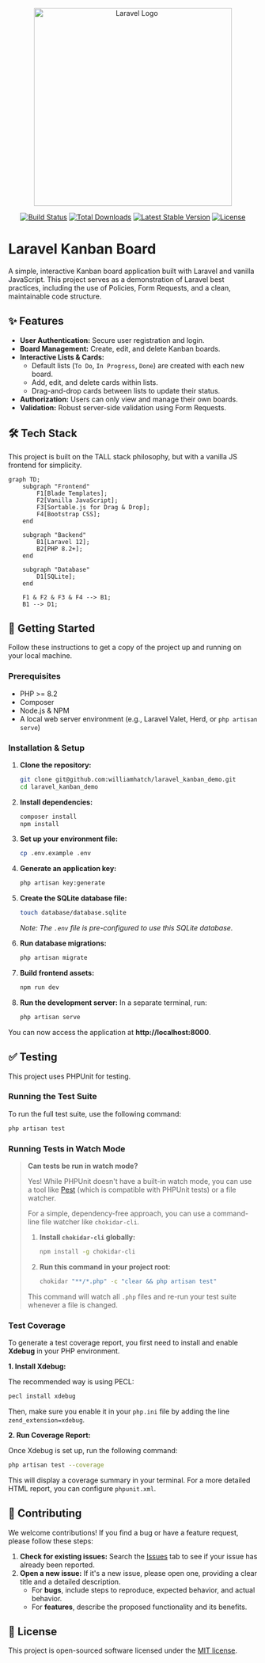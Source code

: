 <p align="center"><a href="https://laravel.com" target="_blank"><img src="https://raw.githubusercontent.com/laravel/art/master/logo-lockup/5%20SVG/2%20CMYK/1%20Full%20Color/laravel-logolockup-cmyk-red.svg" width="400" alt="Laravel Logo"></a></p>

<p align="center">
<a href="https://github.com/laravel/framework/actions"><img src="https://github.com/laravel/framework/workflows/tests/badge.svg" alt="Build Status"></a>
<a href="https://packagist.org/packages/laravel/framework"><img src="https://img.shields.io/packagist/dt/laravel/framework" alt="Total Downloads"></a>
<a href="https://packagist.org/packages/laravel/framework"><img src="https://img.shields.io/packagist/v/laravel/framework" alt="Latest Stable Version"></a>
<a href="https://packagist.org/packages/laravel/framework"><img src="https://img.shields.io/packagist/l/laravel/framework" alt="License"></a>
</p>

# Laravel Kanban Board

A simple, interactive Kanban board application built with Laravel and vanilla JavaScript. This project serves as a demonstration of Laravel best practices, including the use of Policies, Form Requests, and a clean, maintainable code structure.

## ✨ Features

- **User Authentication:** Secure user registration and login.
- **Board Management:** Create, edit, and delete Kanban boards.
- **Interactive Lists & Cards:**
  - Default lists (`To Do`, `In Progress`, `Done`) are created with each new board.
  - Add, edit, and delete cards within lists.
  - Drag-and-drop cards between lists to update their status.
- **Authorization:** Users can only view and manage their own boards.
- **Validation:** Robust server-side validation using Form Requests.

## 🛠️ Tech Stack

This project is built on the TALL stack philosophy, but with a vanilla JS frontend for simplicity.

```mermaid
graph TD;
    subgraph "Frontend"
        F1[Blade Templates];
        F2[Vanilla JavaScript];
        F3[Sortable.js for Drag & Drop];
        F4[Bootstrap CSS];
    end

    subgraph "Backend"
        B1[Laravel 12];
        B2[PHP 8.2+];
    end

    subgraph "Database"
        D1[SQLite];
    end

    F1 & F2 & F3 & F4 --> B1;
    B1 --> D1;
```

## 🚀 Getting Started

Follow these instructions to get a copy of the project up and running on your local machine.

### Prerequisites

- PHP >= 8.2
- Composer
- Node.js & NPM
- A local web server environment (e.g., Laravel Valet, Herd, or `php artisan serve`)

### Installation & Setup

1.  **Clone the repository:**
    ```bash
    git clone git@github.com:williamhatch/laravel_kanban_demo.git
    cd laravel_kanban_demo
    ```

2.  **Install dependencies:**
    ```bash
    composer install
    npm install
    ```

3.  **Set up your environment file:**
    ```bash
    cp .env.example .env
    ```

4.  **Generate an application key:**
    ```bash
    php artisan key:generate
    ```

5.  **Create the SQLite database file:**
    ```bash
    touch database/database.sqlite
    ```
    *Note: The `.env` file is pre-configured to use this SQLite database.*

6.  **Run database migrations:**
    ```bash
    php artisan migrate
    ```

7.  **Build frontend assets:**
    ```bash
    npm run dev
    ```

8.  **Run the development server:**
    In a separate terminal, run:
    ```bash
    php artisan serve
    ```

You can now access the application at **http://localhost:8000**.

## ✅ Testing

This project uses PHPUnit for testing.

### Running the Test Suite

To run the full test suite, use the following command:

```bash
php artisan test
```

### Running Tests in Watch Mode

> **Can tests be run in watch mode?**
>
> Yes! While PHPUnit doesn't have a built-in watch mode, you can use a tool like [Pest](https://pestphp.com/) (which is compatible with PHPUnit tests) or a file watcher.
>
> For a simple, dependency-free approach, you can use a command-line file watcher like `chokidar-cli`.
>
> 1.  **Install `chokidar-cli` globally:**
>     ```bash
>     npm install -g chokidar-cli
>     ```
> 2.  **Run this command in your project root:**
>     ```bash
>     chokidar "**/*.php" -c "clear && php artisan test"
>     ```
> This command will watch all `.php` files and re-run your test suite whenever a file is changed.

### Test Coverage

To generate a test coverage report, you first need to install and enable **Xdebug** in your PHP environment.

**1. Install Xdebug:**

The recommended way is using PECL:
```bash
pecl install xdebug
```
Then, make sure you enable it in your `php.ini` file by adding the line `zend_extension=xdebug`.

**2. Run Coverage Report:**

Once Xdebug is set up, run the following command:

```bash
php artisan test --coverage
```

This will display a coverage summary in your terminal. For a more detailed HTML report, you can configure `phpunit.xml`.

## 🤝 Contributing

We welcome contributions! If you find a bug or have a feature request, please follow these steps:

1.  **Check for existing issues:** Search the [Issues](https://github.com/williamhatch/laravel_kanban_demo/issues) tab to see if your issue has already been reported.
2.  **Open a new issue:** If it's a new issue, please open one, providing a clear title and a detailed description.
    -   For **bugs**, include steps to reproduce, expected behavior, and actual behavior.
    -   For **features**, describe the proposed functionality and its benefits.

## 📄 License

This project is open-sourced software licensed under the [MIT license](https://opensource.org/licenses/MIT).
